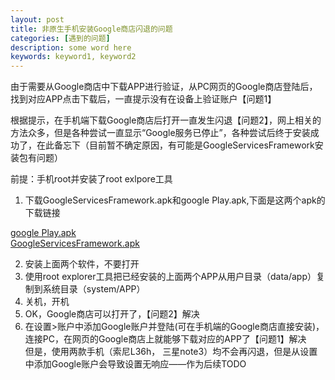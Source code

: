 ```yaml
---
layout: post
title: 非原生手机安装Google商店闪退的问题
categories: [遇到的问题]
description: some word here
keywords: keyword1, keyword2
---
```


由于需要从Google商店中下载APP进行验证，从PC网页的Google商店登陆后，找到对应APP点击下载后，一直提示没有在设备上验证账户【问题1】  

根据提示，在手机端下载Google商店后打开一直发生闪退【问题2】，网上相关的方法众多，但是各种尝试一直显示“Google服务已停止”，各种尝试后终于安装成功了，在此备忘下（目前暂不确定原因，有可能是GoogleServicesFramework安装包有问题）


前提：手机root并安装了root exlpore工具  
1. 下载GoogleServicesFramework.apk和google Play.apk,下面是这两个apk的下载链接  

 
[google Play.apk](http://pan.baidu.com/s/1dDAuCmt)  
[GoogleServicesFramework.apk](http://pan.baidu.com/s/1gdlocUn)

2. 安装上面两个软件，不要打开
3. 使用root explorer工具把已经安装的上面两个APP从用户目录（data/app）复制到系统目录（system/APP）
4. 关机，开机
5. OK，Google商店可以打开了，【问题2】解决
6. 在设置>账户中添加Google账户并登陆(可在手机端的Google商店直接安装)，连接PC，在网页的Google商店上就能够下载对应的APP了【问题1】解决  
但是，使用两款手机（索尼L36h， 三星note3）均不会再闪退，但是从设置中添加Google账户会导致设置无响应——作为后续TODO
